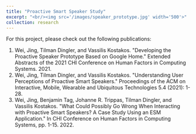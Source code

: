 ```yaml
---
title: "Proactive Smart Speaker Study"
excerpt: "<br/><img src='/images/speaker_prototype.jpg' width='500'>"
collection: research
---
```

For this project, please check out the following publications:
1. Wei, Jing, Tilman Dingler, and Vassilis Kostakos. "Developing the Proactive Speaker Prototype Based on Google Home." Extended Abstracts of the 2021 CHI Conference on Human Factors in Computing Systems. 2021.
2. Wei, Jing, Tilman Dingler, and Vassilis Kostakos. "Understanding User Perceptions of Proactive Smart Speakers." Proceedings of the ACM on Interactive, Mobile, Wearable and Ubiquitous Technologies 5.4 (2021): 1-28.
3. Wei, Jing, Benjamin Tag, Johanne R. Trippas, Tilman Dingler, and Vassilis Kostakos. "What Could Possibly Go Wrong When Interacting with Proactive Smart Speakers? A Case Study Using an ESM Application." In CHI Conference on Human Factors in Computing Systems, pp. 1-15. 2022.

